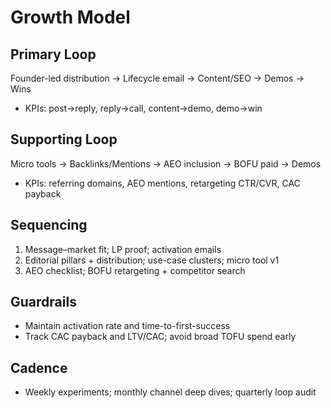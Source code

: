 # Growth Model

## Primary Loop
Founder-led distribution → Lifecycle email → Content/SEO → Demos → Wins
- KPIs: post→reply, reply→call, content→demo, demo→win

## Supporting Loop
Micro tools → Backlinks/Mentions → AEO inclusion → BOFU paid → Demos
- KPIs: referring domains, AEO mentions, retargeting CTR/CVR, CAC payback

## Sequencing
1) Message–market fit; LP proof; activation emails
2) Editorial pillars + distribution; use-case clusters; micro tool v1
3) AEO checklist; BOFU retargeting + competitor search

## Guardrails
- Maintain activation rate and time-to-first-success
- Track CAC payback and LTV/CAC; avoid broad TOFU spend early

## Cadence
- Weekly experiments; monthly channel deep dives; quarterly loop audit





